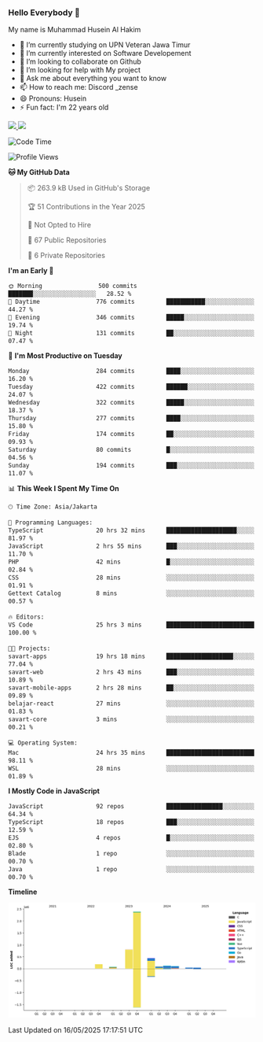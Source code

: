 ### Hello Everybody 👋

My name is Muhammad Husein Al Hakim

- 🔭 I’m currently studying on UPN Veteran Jawa Timur
- 🌱 I’m currently interested on Software Developement
- 👯 I’m looking to collaborate on Github
- 🤔 I’m looking for help with My project
- 💬 Ask me about everything you want to know
- 📫 How to reach me: Discord _zense
- 😄 Pronouns: Husein
- ⚡ Fun fact: I'm 22 years old

<p align="left">
<a href="https://github.com/huseinhq">
  <img height="180em" src="https://github-readme-stats-eight-theta.vercel.app/api?username=huseinhq&show_icons=true&theme=algolia&include_all_commits=true&count_private=true"/>
  <img height="180em" src="https://github-readme-stats-eight-theta.vercel.app/api/top-langs/?username=huseinhq&layout=compact&langs_count=8&theme=algolia"/>
</a>
</p>

<!--START_SECTION:waka-->
![Code Time](http://img.shields.io/badge/Code%20Time-2%2C152%20hrs%2015%20mins-blue)

![Profile Views](http://img.shields.io/badge/Profile%20Views-1-blue)

**🐱 My GitHub Data** 

> 📦 263.9 kB Used in GitHub's Storage 
 > 
> 🏆 51 Contributions in the Year 2025
 > 
> 🚫 Not Opted to Hire
 > 
> 📜 67 Public Repositories 
 > 
> 🔑 6 Private Repositories 
 > 
**I'm an Early 🐤** 

```text
🌞 Morning                500 commits         ███████░░░░░░░░░░░░░░░░░░   28.52 % 
🌆 Daytime                776 commits         ███████████░░░░░░░░░░░░░░   44.27 % 
🌃 Evening                346 commits         █████░░░░░░░░░░░░░░░░░░░░   19.74 % 
🌙 Night                  131 commits         ██░░░░░░░░░░░░░░░░░░░░░░░   07.47 % 
```
📅 **I'm Most Productive on Tuesday** 

```text
Monday                   284 commits         ████░░░░░░░░░░░░░░░░░░░░░   16.20 % 
Tuesday                  422 commits         ██████░░░░░░░░░░░░░░░░░░░   24.07 % 
Wednesday                322 commits         █████░░░░░░░░░░░░░░░░░░░░   18.37 % 
Thursday                 277 commits         ████░░░░░░░░░░░░░░░░░░░░░   15.80 % 
Friday                   174 commits         ██░░░░░░░░░░░░░░░░░░░░░░░   09.93 % 
Saturday                 80 commits          █░░░░░░░░░░░░░░░░░░░░░░░░   04.56 % 
Sunday                   194 commits         ███░░░░░░░░░░░░░░░░░░░░░░   11.07 % 
```


📊 **This Week I Spent My Time On** 

```text
🕑︎ Time Zone: Asia/Jakarta

💬 Programming Languages: 
TypeScript               20 hrs 32 mins      ████████████████████░░░░░   81.97 % 
JavaScript               2 hrs 55 mins       ███░░░░░░░░░░░░░░░░░░░░░░   11.70 % 
PHP                      42 mins             █░░░░░░░░░░░░░░░░░░░░░░░░   02.84 % 
CSS                      28 mins             ░░░░░░░░░░░░░░░░░░░░░░░░░   01.91 % 
Gettext Catalog          8 mins              ░░░░░░░░░░░░░░░░░░░░░░░░░   00.57 % 

🔥 Editors: 
VS Code                  25 hrs 3 mins       █████████████████████████   100.00 % 

🐱‍💻 Projects: 
savart-apps              19 hrs 18 mins      ███████████████████░░░░░░   77.04 % 
savart-web               2 hrs 43 mins       ███░░░░░░░░░░░░░░░░░░░░░░   10.89 % 
savart-mobile-apps       2 hrs 28 mins       ██░░░░░░░░░░░░░░░░░░░░░░░   09.89 % 
belajar-react            27 mins             ░░░░░░░░░░░░░░░░░░░░░░░░░   01.83 % 
savart-core              3 mins              ░░░░░░░░░░░░░░░░░░░░░░░░░   00.21 % 

💻 Operating System: 
Mac                      24 hrs 35 mins      █████████████████████████   98.11 % 
WSL                      28 mins             ░░░░░░░░░░░░░░░░░░░░░░░░░   01.89 % 
```

**I Mostly Code in JavaScript** 

```text
JavaScript               92 repos            ████████████████░░░░░░░░░   64.34 % 
TypeScript               18 repos            ███░░░░░░░░░░░░░░░░░░░░░░   12.59 % 
EJS                      4 repos             █░░░░░░░░░░░░░░░░░░░░░░░░   02.80 % 
Blade                    1 repo              ░░░░░░░░░░░░░░░░░░░░░░░░░   00.70 % 
Java                     1 repo              ░░░░░░░░░░░░░░░░░░░░░░░░░   00.70 % 
```



**Timeline**

![Lines of Code chart](https://raw.githubusercontent.com/HuseinHQ/HuseinHQ/main/assets/bar_graph.png)


 Last Updated on 16/05/2025 17:17:51 UTC
<!--END_SECTION:waka-->
